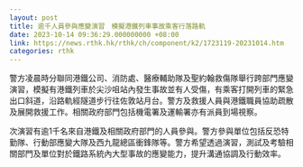 ```yaml
---
layout: post
title: 逾千人員參與應變演習　模擬港鐵列車事故乘客行落路軌
date: 2023-10-14 09:36:29.000000000 +08:00
link: https://news.rthk.hk/rthk/ch/component/k2/1723119-20231014.htm
categories: rthk
---
```


警方凌晨時分聯同港鐵公司、消防處、醫療輔助隊及聖約翰救傷隊舉行跨部門應變演習，模擬有港鐵列車於尖沙咀站內發生事故並有人受傷，有乘客打開列車的緊急出口斜道，沿路軌經隧道步行往佐敦站月台。警方及救援人員與港鐵職員協助疏散及展開救援工作。相關政府部門包括機電署及運輸署亦有派員到場視察。

次演習有逾1千名來自港鐵及相關政府部門的人員參與。警方參與單位包括反恐特勤隊、行動部應變大隊及西九龍總區衝鋒隊等。警方希望透過演習，測試及考驗相關部門及單位對於鐵路系統內大型事故的應變能力，提升溝通協調及行動效率。

